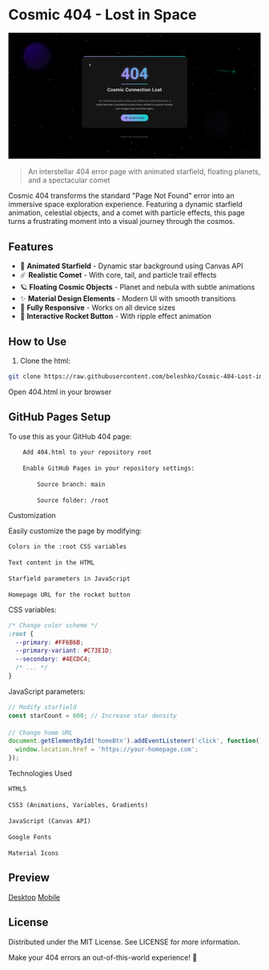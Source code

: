 # Cosmic 404 - Lost in Space

![Cosmic 404 Preview](screenshot-desktop.png)

> An interstellar 404 error page with animated starfield, floating planets, and a spectacular comet

Cosmic 404 transforms the standard "Page Not Found" error into an immersive space exploration experience. Featuring a dynamic starfield animation, celestial objects, and a comet with particle effects, this page turns a frustrating moment into a visual journey through the cosmos.

## Features

- 🌌 **Animated Starfield** - Dynamic star background using Canvas API
- ☄️ **Realistic Comet** - With core, tail, and particle trail effects
- 🪐 **Floating Cosmic Objects** - Planet and nebula with subtle animations
- ✨ **Material Design Elements** - Modern UI with smooth transitions
- 📱 **Fully Responsive** - Works on all device sizes
- 🚀 **Interactive Rocket Button** - With ripple effect animation

## How to Use

1. Clone the html:
```bash
git clone https://raw.githubusercontent.com/beleshko/Cosmic-404-Lost-in-Space/refs/heads/main/404.html
```
Open 404.html in your browser

## GitHub Pages Setup

To use this as your GitHub 404 page:
```
    Add 404.html to your repository root

    Enable GitHub Pages in your repository settings:

        Source branch: main

        Source folder: /root
```
Customization

Easily customize the page by modifying:

    Colors in the :root CSS variables

    Text content in the HTML

    Starfield parameters in JavaScript

    Homepage URL for the rocket button

CSS variables:
```css 
/* Change color scheme */
:root {
  --primary: #FF6B6B;
  --primary-variant: #C73E1D;
  --secondary: #4ECDC4;
  /* ... */
}
```

JavaScript parameters:

```javascript
// Modify starfield
const starCount = 600; // Increase star density

// Change home URL
document.getElementById('homeBtn').addEventListener('click', function() {
  window.location.href = 'https://your-homepage.com';
});
```

Technologies Used

    HTML5

    CSS3 (Animations, Variables, Gradients)

    JavaScript (Canvas API)

    Google Fonts

    Material Icons

## Preview

[Desktop](https://github.com/beleshko/Cosmic-404-Lost-in-Space/blob/main/screenshot-desktop.png)	[Mobile](https://github.com/beleshko/Cosmic-404-Lost-in-Space/blob/main/screenshot-mobile.png)

## License

Distributed under the MIT License. See LICENSE for more information.

Make your 404 errors an out-of-this-world experience! 🚀
